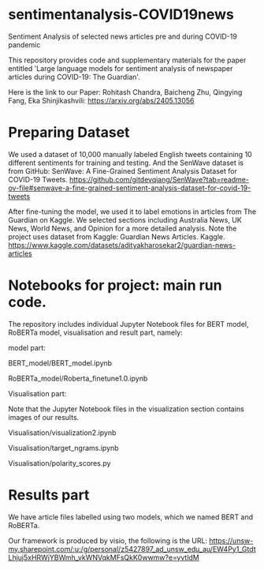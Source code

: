 # sentimentanalysis-COVID19news
Sentiment Analysis of selected news articles pre and during COVID-19 pandemic

This repository provides code and supplementary materials for the paper entitled 
'Large language models for sentiment analysis of newspaper articles during COVID-19: The Guardian'.

Here is the link to our Paper: Rohitash Chandra, Baicheng Zhu, Qingying Fang, Eka Shinjikashvili: https://arxiv.org/abs/2405.13056 

# Preparing Dataset

We used a dataset of 10,000 manually labeled English tweets containing 10 different sentiments for training and testing.
And the SenWave dataset is from GitHub: SenWave: A Fine-Grained Sentiment Analysis Dataset for COVID-19 Tweets. 
https://github.com/gitdevqiang/SenWave?tab=readme-ov-file#senwave-a-fine-grained-sentiment-analysis-dataset-for-covid-19-tweets

After fine-tuning the model, we used it to label emotions in articles from The Guardian
on Kaggle. We selected sections including Australia News, UK News, World News, and Opinion 
for a more detailed analysis.
Note the project uses dataset from Kaggle: Guardian News Articles. Kaggle. 
https://www.kaggle.com/datasets/adityakharosekar2/guardian-news-articles

# Notebooks for project: main run code.
The repository includes individual Jupyter Notebook files for BERT model, RoBERTa model, visualisation and result part, namely:

model part:

BERT_model/BERT_model.ipynb

RoBERTa_model/Roberta_finetune1.0.ipynb

Visualisation part:

Note that the Jupyter Notebook files in the visualization section contains images of our results.

Visualisation/visualization2.ipynb

Visualisation/target_ngrams.ipynb

Visualisation/polarity_scores.py

# Results part

We have article files labelled using two models, which we named BERT and RoBERTa.

Our framework is produced by visio, the following is the URL: https://unsw-my.sharepoint.com/:u:/g/personal/z5427897_ad_unsw_edu_au/EW4Py1_GtdtLhjuj5xHRWjYBWmh_vkWNVqkMFsQkK0wwmw?e=yvtldM


